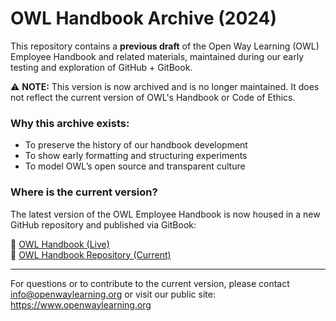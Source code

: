 # OWL Handbook Archive (2024)

This repository contains a **previous draft** of the Open Way Learning (OWL) Employee Handbook and related materials, maintained during our early testing and exploration of GitHub + GitBook.

⚠️ **NOTE:** This version is now archived and is no longer maintained. It does not reflect the current version of OWL's Handbook or Code of Ethics.

### Why this archive exists:
- To preserve the history of our handbook development
- To show early formatting and structuring experiments
- To model OWL’s open source and transparent culture

### Where is the current version?

The latest version of the OWL Employee Handbook is now housed in a new GitHub repository and published via GitBook:

🔗 [OWL Handbook (Live)](https://open-way-learning.gitbook.io/handbook)  
🔗 [OWL Handbook Repository (Current)](https://github.com/open-way-learning/owl-handbook)

---

For questions or to contribute to the current version, please contact [info@openwaylearning.org](mailto:info@openwaylearning.org) or visit our public site: https://www.openwaylearning.org

